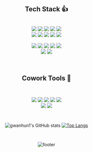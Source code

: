 <div align="center">



  
  <!-- Badge -->
  ##  Tech Stack 👍
  
  <!-- Language -->
  <br/>
  <img src="https://img.shields.io/badge/HTML-E34F26?style=flat-square&logo=HTML5&logoColor=white"/>
  <img src="https://img.shields.io/badge/Javascript-F7DF1E?style=flat-square&logo=JavaScript&logoColor=black"/>
  <img src="https://img.shields.io/badge/typescript-%23007ACC.svg?style=flat-square&logo=typescript&logoColor=white"/>
  <img src="https://img.shields.io/badge/React.js-61DAFB?style=flat&logo=React&logoColor=white"/>
  <img src="https://img.shields.io/badge/Create%20React%20App-09D3AC?style=flat&logo=createreactapp&logoColor=white"/>
  <br/>
  <img src="https://img.shields.io/badge/React-Native-61DAFB?style=flat&logo=React&logoColor=white"/>
  <img src="https://img.shields.io/badge/NEXT.js-000000?style=flat&logo=next.js&logoColor=white"/>
  <img src="https://img.shields.io/badge/Redux-4A154B?style=flat&logo=Redux&logoColor=white"/>
  <img src="https://img.shields.io/badge/Recoil-212121?style=flat&logo=recoil&logoColor=white"/>
  <img src="https://img.shields.io/badge/React Query-FF4154?style=flat&logo=React Query&logoColor=white"/>
 <br/>
 <br/>
  <img src="https://img.shields.io/badge/CSS-1572B6?style=flat-square&logo=expo&logoColor=#000020"/>
  <img src="https://img.shields.io/badge/SASS-hotpink.svg?style=flat-square&logo=SASS&logoColor=white"/>
  <img src="https://img.shields.io/badge/styled--components-DB7093?style=flat-square&logo=styled-components&logoColor=white"/>
  <img src="https://img.shields.io/badge/Tailwindcss-06B6D4?style=flat&logo=tailwindcss&logoColor=white"/> 
  <img src="https://img.shields.io/badge/Bootstrap-31A8FF?style=flat&logo=Bootstrap&logoColor=white"/> 
  <br/>
  <img src="https://img.shields.io/badge/expo-000000?style=flat-square&logo=expo&logoColor=white"/>
  <img src="https://img.shields.io/badge/firebase-1572B6?style=flat-square&logo=firebase&logoColor=#FFCA28"/>
  <br/>
  <br/>
  <br/>
  
  ## Cowork Tools 🤟
  <br/>
  <p>
    <img src="https://img.shields.io/badge/git-%23F05033.svg?style=flat-square&logo=git&logoColor=white"/>
    <img src="https://img.shields.io/badge/GitHub-181717?style=flat-square&logo=GitHub&logoColor=white"/>
    <img src="https://img.shields.io/badge/Notion-181717?style=flat-square&logo=Notion&logoColor=white"/>
<!--     <img src="https://img.shields.io/badge/Figma-F24E1E?style=flat-square&logo=Figma&logoColor=white"/> -->
    <img src="https://img.shields.io/badge/Slack-4A154B?style=flat-square&logo=Slack&logoColor=white"/>
    <img src="https://img.shields.io/badge/Trello-%23026AA7.svg?style=flat-square&logo=Trello&logoColor=white"/>
    <br/>
    <img src="https://img.shields.io/badge/Jira-02458D?style=flat-square&logo=Jira&logoColor=white"/>
    <img src="https://img.shields.io/badge/Visual%20Studio%20Code-007ACC?style=flat-square&logo=Visual%20Studio%20Code&logoColor=white"/>
  </p>
  
  <br/>
  
![gwanhun1's GitHub stats](https://github-readme-stats.vercel.app/api?username=gwanhun1&show_icons=true&theme=gruvbox)
  [![Top Langs](https://github-readme-stats.vercel.app/api/top-langs/?username=gwanhun1)](https://github.com/gwanhun1/github-readme-stats)
 
  <br/>
    
![footer](https://capsule-render.vercel.app/api?type=waving&fontColor=ffffff&color=6699ff&height=200&section=footer&text=Good%20Bye😁&fontSize=50) 
